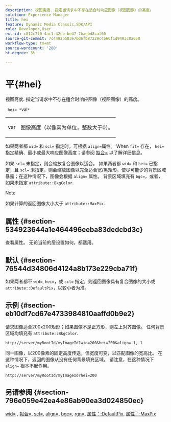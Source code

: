 ```yaml
---
description: 视图高度. 指定当请求中不存在适合时响应图像（视图图像）的高度。
solution: Experience Manager
title: hei
feature: Dynamic Media Classic,SDK/API
role: Developer,User
exl-id: c812c7f0-4ac1-42cb-be47-7baebd8caf60
source-git-commit: 7c4492b583e7bd6fb87229c4566f1d9493c8a650
workflow-type: tm+mt
source-wordcount: '280'
ht-degree: 3%

---
```


# 平{#hei}

视图高度. 指定当请求中不存在适合时响应图像（视图图像）的高度。

` hei= *`val`*`

<table id="simpletable_1A36827B6E6647888A4E6E868975D716"> 
 <tr class="strow"> 
  <td class="stentry"> <p> <span class="codeph"> <span class="varname"> var </span> </span> </p> </td> 
  <td class="stentry"> <p>图像高度（以像素为单位，整数大于0）。 </p> </td> 
 </tr> 
</table>

如果两者都 `wid=` 和 `scl=` 指定时，可根据 `align=`属性。 When `fit=` 存在， `hei=` 指定精确、最小或最大响应图像高度；请参阅 [拟合=](/help/aem-is-ir-api/is-api/http-ref/image-serving-api-ref/c-http-protocol-reference/c-command-reference/r-fit.md) 以了解详细信息。

如果 `scl=` 未指定，则会缩放复合图像以适合。 如果两者都 `wid=` 和 `hei=` 已指定，且 `scl=` 未指定，则会缩放图像以完全适合宽/黑矩形，使尽可能少的背景区域暴露；在这种情况下，图像会根据 `align=` 属性。 背景区域填充有 `bgc=`，或者，如果未指定 `attribute::BkgColor`.

>[!NOTE]
>
>如果计算的返回图像大小大于 `attribute::MaxPix`.

## 属性 {#section-534923644a1e464496eeba83dedcbd3c}

查看属性。 无论当前的层设置如何，都适用。

## 默认 {#section-76544d34806d4124a8b173e229cba71f}

如果两者都不 `wid=`, `hei=`，或 `scl=` 指定，则返回图像具有复合图像的大小或 `attribute::DefaultPix`，以较小者为准。

## 示例 {#section-eb10df7cd67e4733984810aaffd0b9e2}

请求图像适合200x200矩形；如果图像不是正方形，则左上对齐图像。 任何背景区域均填充有 `attribute::BkgColor`.

`http://server/myRootId/myImageId?wid=200&hei=200&align=-1,-1`

同一图像，以200像素的固定高度传送，但宽度可变，以匹配图像的宽高比。 在这种情况下，返回的图像从没有任何背景填充区域。 请注意，在这种情况下 `align=` 根本不起作用。

`http://server/myRootId/myImageId?hei=200`

## 另请参阅 {#section-796e059e42ea4e86ab90ea3d024850ec}

[wid=](../../../../../is-api/http-ref/image-serving-api-ref/c-http-protocol-reference/c-command-reference/r-is-http-wid.md#reference-bfeadcb67bf4485f851eb21345527e47) , [拟合=](../../../../../is-api/http-ref/image-serving-api-ref/c-http-protocol-reference/c-command-reference/r-fit.md#reference-f11bff6d93d143d6b135de3a923bc989), [scl=](../../../../../is-api/http-ref/image-serving-api-ref/c-http-protocol-reference/c-command-reference/r-scl.md#reference-b2a74e493d0d407e98fe350551ba3fcc), [align=](../../../../../is-api/http-ref/image-serving-api-ref/c-http-protocol-reference/c-command-reference/r-align.md#reference-b7d6b87c75124d78884f916dd6544bc7), [bgc=](../../../../../is-api/http-ref/image-serving-api-ref/c-http-protocol-reference/c-command-reference/r-bgc.md#reference-53376175f617446fbe5c69120f834b88), [rgn=](../../../../../is-api/http-ref/image-serving-api-ref/c-http-protocol-reference/c-command-reference/r-rgn.md#reference-daa9b80e0d8c4b1aa67d116b578d592f), [属性：:DefaultPix](../../../../../is-api/image-catalog/image-serving-api-ref/c-image-catalog-reference/c-attributes-reference/r-defaultpix.md#reference-996b2c22b30f4fd9b970c84063306df1), [属性：:MaxPix](../../../../../is-api/image-catalog/image-serving-api-ref/c-image-catalog-reference/c-attributes-reference/r-maxpix.md#reference-e167d396ac794079ba8b5e6eb16eeda5)
